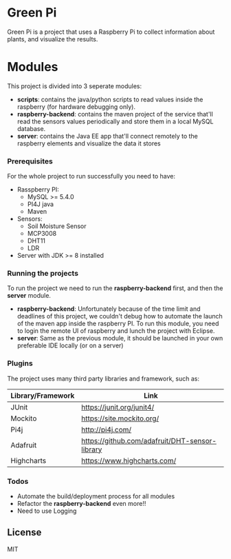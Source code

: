 # Green Pi

Green Pi is a project that uses a Raspberry Pi to collect information about plants, and visualize the results.

# Modules

This project is divided into 3 seperate modules:
  - **scripts**: contains the java/python scripts to read values inside the raspberry (for hardware debugging only).
  - **raspberry-backend**: contains the maven project of the service that'll read the sensors values periodically and store them in a local MySQL database.
  - **server**: contains the Java EE app that'll connect remotely to the raspberry elements and visualize the data it stores

### Prerequisites

For the whole project to run successfully you need to have:

* Rasspberry PI:
  - MySQL >= 5.4.0
  - PI4J java
  - Maven
* Sensors:
  - Soil Moisture Sensor
  - MCP3008
  - DHT11
  - LDR
* Server with JDK >= 8 installed

### Running the projects

To run the project we need to run the **raspberry-backend** first, and then the **server** module.

- **raspberry-backend**: Unfortunately because of the time limit and deadlines of this project, we couldn't debug how to automate the launch of the maven app inside the raspberry PI. To run this module, you need to login the remote UI of raspberry and lunch the project with Eclipse.
- **server**: Same as the previous module, it should be launched in your own preferable IDE locally (or on a server)


### Plugins

The project uses many third party libraries and framework, such as:

| Library/Framework | Link |
| ------ | ------ |
| JUnit | <https://junit.org/junit4/> |
| Mockito | <https://site.mockito.org/> |
| Pi4j | <http://pi4j.com/> |
| Adafruit | <https://github.com/adafruit/DHT-sensor-library> |
| Highcharts | <https://www.highcharts.com/> |

### Todos

 - Automate the build/deployment process for all modules
 - Refactor the **raspberry-backend** even more!!
 - Need to use Logging

License
----

MIT
